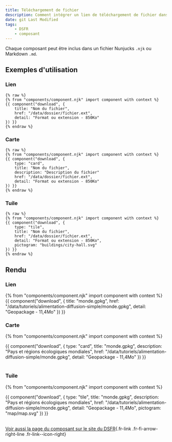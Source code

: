 ```yaml
---
title: Téléchargement de fichier
description: Comment intégrer un lien de téléchargement de fichier dans une page du site ?
date: git Last Modified
tags:
    - DSFR
    - composant
---
```


Chaque composant peut être inclus dans un fichier Nunjucks `.njk` ou Markdown `.md`.

## Exemples d'utilisation

### Lien

```njk
{% raw %}
{% from "components/component.njk" import component with context %}
{{ component("download", {
    title: "Nom du fichier",
    href: "/data/dossier/fichier.ext",
    detail: "Format ou extension - 850Ko"
}) }}
{% endraw %}
```

### Carte

```njk
{% raw %}
{% from "components/component.njk" import component with context %}
{{ component("download", {
    type: "card",
    title: "Nom du fichier",
    description: "Description du fichier"
    href: "/data/dossier/fichier.ext",
    detail: "Format ou extension - 850Ko"
}) }}
{% endraw %}
```

### Tuile

```njk
{% raw %}
{% from "components/component.njk" import component with context %}
{{ component("download", {
    type: "tile",
    title: "Nom du fichier",
    href: "/data/dossier/fichier.ext",
    detail: "Format ou extension - 850Ko",
    pictogram: "buildings/city-hall.svg"
}) }}
{% endraw %}
```

## Rendu

### Lien

{% from "components/component.njk" import component with context %}
{{ component("download", {
    title: "monde.gpkg",
    href: "/data/tutoriels/alimentation-diffusion-simple/monde.gpkg",
    detail: "Geopackage - 11,4Mo"
}) }}

### Carte

{% from "components/component.njk" import component with context %}

<div>
{{ component("download", {
    type: "card",
    title: "monde.gpkg",
    description: "Pays et régions écologiques mondiales",
    href: "/data/tutoriels/alimentation-diffusion-simple/monde.gpkg",
    detail: "Geopackage - 11,4Mo"
}) }}
</div>

<br>

### Tuile

{% from "components/component.njk" import component with context %}

<div>
{{ component("download", {
    type: "tile",
    title: "monde.gpkg",
    description: "Pays et régions écologiques mondiales",
    href: "/data/tutoriels/alimentation-diffusion-simple/monde.gpkg",
    detail: "Geopackage - 11,4Mo",
    pictogram: "map/map.svg"
}) }}
</div>

<br>

[Voir aussi la page du composant sur le site du DSFR](https://www.systeme-de-design.gouv.fr/elements-d-interface/composants/telechargement-de-fichier){.fr-link .fr-fi-arrow-right-line .fr-link--icon-right}
